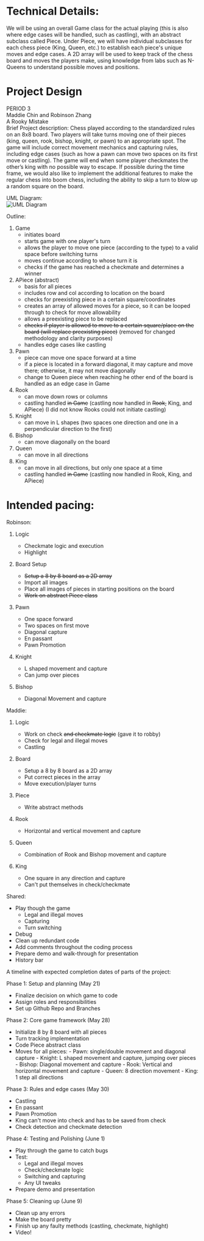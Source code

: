 
# Technical Details:

We will be using an overall Game class for the actual playing (this is also where edge cases will
be handled, such as castling), with an abstract subclass called Piece. Under Piece,
we will have individual subclasses for each chess piece (King, Queen, etc.) to establish each piece's
unique moves and edge cases. A 2D array will be used to keep track of the chess board and moves the players
make, using knowledge from labs such as N-Queens to understand possible moves and positions.

# Project Design

PERIOD 3  
Maddie Chin and Robinson Zhang  
A Rooky Mistake  
Brief Project description: Chess played according to the standardized rules on an
8x8 board. Two players will take turns moving one of their pieces (king, queen, rook,
bishop, knight, or pawn) to an appropriate spot. The game will include correct
movement mechanics and capturing rules, including edge cases (such as how a pawn can
move two spaces on its first move or castling). The game will end when some player
checkmates the other’s king with no possible way to escape. If possible during the time
frame, we would also like to implement the additional features to make the regular chess
into boom chess, including the ability to skip a turn to blow up a random square on the
board.  


UML Diagram:  
![UML Diagram](https://lucid.app/publicSegments/view/e63b292b-ff1f-427b-a795-b20ecca3c4a9/image.png)  


Outline:
1. Game
	- initiates board
	- starts game with one player's turn
	- allows the player to move one piece (according to the type) to a valid space before switching turns
	- moves continue according to whose turn it is
	- checks if the game has reached a checkmate and determines a winner
2. APiece (abstract)
	- basis for all pieces
	- includes row and col according to location on the board
	- checks for preexisting piece in a certain square/coordinates
	- creates an array of allowed moves for a piece, so it can be looped
  through to check for move allowability
	- allows a preexisting piece to be replaced  
	- ~~checks if player is allowed to move to a certain square/place on the board (will replace preexisting piece)~~ (removed for changed
	methodology and clarity purposes)
	- handles edge cases like castling
3. Pawn
	- piece can move one space forward at a time
	- if a piece is located in a forward diagonal, it may capture and move there; otherwise, it may not move diagonally
	- change to Queen piece when reaching he other end of the board is handled as an edge case in Game
4. Rook
	- can move down rows or columns
	- castling handled ~~in Game~~ (castling now handled in ~~Rook,~~ King, and APiece) (I did not know Rooks 
	could not initiate castling)
5. Knight
	- can move in L shapes (two spaces one direction and one in a perpendicular direction to the first)
6. Bishop
	- can move diagonally on the board
7. Queen
	- can move in all directions
8. King
	- can move in all directions, but only one space at a time
	- castling handled ~~in Game~~ (castling now handled in Rook, King, and APiece)

# Intended pacing:

Robinson:
1. Logic 
   - Checkmate logic and execution
   - Highlight
   
2. Board Setup
   - ~~Setup a 8 by 8 board as a 2D array~~
   - Import all images
   - Place all images of pieces in starting positions on the board
   - ~~Work on abstract Piece class~~

3. Pawn
   - One space forward
   - Two spaces on first move
   - Diagonal capture
   - En passant
   - Pawn Promotion

4. Knight
   - L shaped movement and capture
   - Can jump over pieces

5. Bishop
   - Diagonal Movement and capture

Maddie:
1. Logic
   - Work on check ~~and checkmate logic~~ (gave it to robby)
   - Check for legal and illegal moves
   - Castling
   
2. Board
   - Setup a 8 by 8 board as a 2D array
   - Put correct pieces in the array
   - Move execution/player turns

3. Piece 
   - Write abstract methods

4. Rook
   - Horizontal and vertical movement and capture

5. Queen
   - Combination of Rook and Bishop movement and capture

6. King
   - One square in any direction and capture
   - Can't put themselves in check/checkmate
   
 

Shared:
   - Play though the game
       - Legal and illegal moves
       - Capturing
       - Turn switching
  - Debug
  - Clean up redundant code
  - Add comments throughout the coding process
  - Prepare demo and walk-through for presentation
  - History bar

A timeline with expected completion dates of parts of the project:

Phase 1: Setup and planning (May 21)
  - Finalize decision on which game to code
  - Assign roles and responsibilities
  - Set up Github Repo and Branches

Phase 2: Core game framework (May 28)
  - Initialize 8 by 8 board with all pieces
  - Turn tracking implementation
  - Code Piece abstract class
  - Moves for all pieces:
    	- Pawn: single/double movement and diagonal capture
    	- Knight: L shaped movement and capture, jumping over pieces
    	- Bishop: Diagonal movement and capture
    	- Rook: Vertical and horizontal movement and capture
    	- Queen: 8 direction movement
    	- King: 1 step all directions     

Phase 3: Rules and edge cases (May 30)
  - Castling
  - En passant
  - Pawn Promotion
  - King can't move into check and has to be saved from check
  - Check detection and checkmate detection

Phase 4: Testing and Polishing (June 1)
  - Play through the game to catch bugs
  - Test:
      - Legal and illegal moves
      - Check/checkmate logic
      - Switching and capturing
      - Any UI tweaks
  - Prepare demo and presentation
  
Phase 5: Cleaning up (June 9)
  - Clean up any errors
  - Make the board pretty
  - Finish up any faulty methods (castling, checkmate, highlight)
  - Video!
